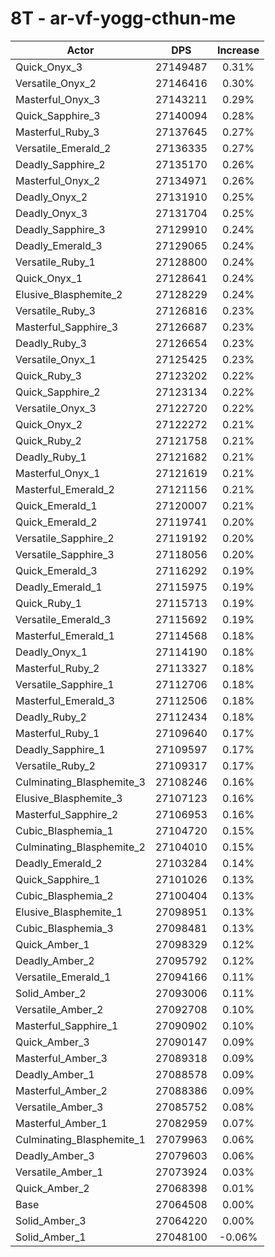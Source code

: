 # 8T - ar-vf-yogg-cthun-me
| Actor | DPS | Increase |
|---|:---:|:---:|
|Quick_Onyx_3|27149487|0.31%|
|Versatile_Onyx_2|27146416|0.30%|
|Masterful_Onyx_3|27143211|0.29%|
|Quick_Sapphire_3|27140094|0.28%|
|Masterful_Ruby_3|27137645|0.27%|
|Versatile_Emerald_2|27136335|0.27%|
|Deadly_Sapphire_2|27135170|0.26%|
|Masterful_Onyx_2|27134971|0.26%|
|Deadly_Onyx_2|27131910|0.25%|
|Deadly_Onyx_3|27131704|0.25%|
|Deadly_Sapphire_3|27129910|0.24%|
|Deadly_Emerald_3|27129065|0.24%|
|Versatile_Ruby_1|27128800|0.24%|
|Quick_Onyx_1|27128641|0.24%|
|Elusive_Blasphemite_2|27128229|0.24%|
|Versatile_Ruby_3|27126816|0.23%|
|Masterful_Sapphire_3|27126687|0.23%|
|Deadly_Ruby_3|27126654|0.23%|
|Versatile_Onyx_1|27125425|0.23%|
|Quick_Ruby_3|27123202|0.22%|
|Quick_Sapphire_2|27123134|0.22%|
|Versatile_Onyx_3|27122720|0.22%|
|Quick_Onyx_2|27122272|0.21%|
|Quick_Ruby_2|27121758|0.21%|
|Deadly_Ruby_1|27121682|0.21%|
|Masterful_Onyx_1|27121619|0.21%|
|Masterful_Emerald_2|27121156|0.21%|
|Quick_Emerald_1|27120007|0.21%|
|Quick_Emerald_2|27119741|0.20%|
|Versatile_Sapphire_2|27119192|0.20%|
|Versatile_Sapphire_3|27118056|0.20%|
|Quick_Emerald_3|27116292|0.19%|
|Deadly_Emerald_1|27115975|0.19%|
|Quick_Ruby_1|27115713|0.19%|
|Versatile_Emerald_3|27115692|0.19%|
|Masterful_Emerald_1|27114568|0.18%|
|Deadly_Onyx_1|27114190|0.18%|
|Masterful_Ruby_2|27113327|0.18%|
|Versatile_Sapphire_1|27112706|0.18%|
|Masterful_Emerald_3|27112506|0.18%|
|Deadly_Ruby_2|27112434|0.18%|
|Masterful_Ruby_1|27109640|0.17%|
|Deadly_Sapphire_1|27109597|0.17%|
|Versatile_Ruby_2|27109317|0.17%|
|Culminating_Blasphemite_3|27108246|0.16%|
|Elusive_Blasphemite_3|27107123|0.16%|
|Masterful_Sapphire_2|27106953|0.16%|
|Cubic_Blasphemia_1|27104720|0.15%|
|Culminating_Blasphemite_2|27104010|0.15%|
|Deadly_Emerald_2|27103284|0.14%|
|Quick_Sapphire_1|27101026|0.13%|
|Cubic_Blasphemia_2|27100404|0.13%|
|Elusive_Blasphemite_1|27098951|0.13%|
|Cubic_Blasphemia_3|27098481|0.13%|
|Quick_Amber_1|27098329|0.12%|
|Deadly_Amber_2|27095792|0.12%|
|Versatile_Emerald_1|27094166|0.11%|
|Solid_Amber_2|27093006|0.11%|
|Versatile_Amber_2|27092708|0.10%|
|Masterful_Sapphire_1|27090902|0.10%|
|Quick_Amber_3|27090147|0.09%|
|Masterful_Amber_3|27089318|0.09%|
|Deadly_Amber_1|27088578|0.09%|
|Masterful_Amber_2|27088386|0.09%|
|Versatile_Amber_3|27085752|0.08%|
|Masterful_Amber_1|27082959|0.07%|
|Culminating_Blasphemite_1|27079963|0.06%|
|Deadly_Amber_3|27079603|0.06%|
|Versatile_Amber_1|27073924|0.03%|
|Quick_Amber_2|27068398|0.01%|
|Base|27064508|0.00%|
|Solid_Amber_3|27064220|0.00%|
|Solid_Amber_1|27048100|-0.06%|
